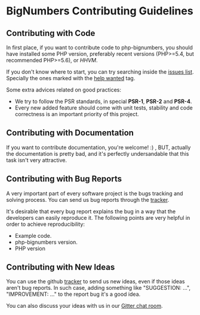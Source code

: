 BigNumbers Contributing Guidelines
====================================

Contributing with Code
----------------------

In first place, if you want to contribute code to php-bignumbers, you should have installed some PHP version,
preferably recent versions (PHP>=5.4, but recommended PHP>=5.6), or *HHVM*.

If you don't know where to start, you can try searching inside the
[issues list](https://github.com/Litipk/php-bignumbers/issues). Specially the ones marked with the
[help wanted](https://github.com/Litipk/php-bignumbers/labels/help%20wanted) tag.

Some extra advices related on good practices:
 * We try to follow the PSR standards, in special **PSR-1**, **PSR-2** and **PSR-4**.
 * Every new added feature should come with unit tests, stability and code correctness is an
   important priority of this project.


Contributing with Documentation
-------------------------------

If you want to contribute documentation, you're welcome! :) , BUT, actually the documentation is pretty bad,
and it's perfectly undersandable that this task isn't very attractive.

Contributing with Bug Reports
-----------------------------

A very important part of every software project is the bugs tracking and solving process. You can send us bug reports through the [tracker](https://github.com/Litipk/php-bignumbers/issues).

It's desirable that every bug report explains the bug in a way that the developers can easily reproduce it. The following points are very helpful in order to achieve reproducibility:
* Example code.
* php-bignumbers version.
* PHP version

Contributing with New Ideas
---------------------------

You can use the github [tracker](https://github.com/Litipk/php-bignumbers/issues) to send us new ideas, even if those ideas aren't bug reports. In such case, adding something like "SUGGESTION: ...", "IMPROVEMENT: ..." to the report bug it's a good idea.

You can also discuss your ideas with us in our [Gitter chat room](https://gitter.im/Litipk/php-bignumbers).
